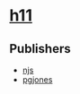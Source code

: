 # [h11](https://pypi.org/project/h11)



## Publishers
- [njs](https://pypi.org/user/njs)
- [pgjones](https://pypi.org/user/pgjones)


